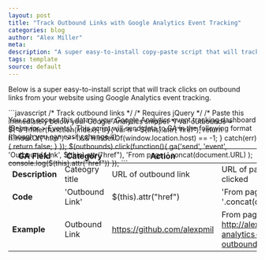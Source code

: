 ```yaml
---
layout: post
title: "Track Outbound Links with Google Analytics Event Tracking"
categories: blog
author: "Alex Miller"
meta:
description: "A super easy-to-install copy-paste script that will track all outbound links on your website as a Google Analytics event. Click to read more >>"
tags: template
source: default
---
```


Below is a super easy-to-install script that will track clicks on outbound links from your website using Google Analytics event tracking.

<script src="https://gist.github.com/alexpmil/f4d668cb398ae83d78db.js"></script>

<div style="height: 0; display: inline-block;">
```javascript
/* Track outbound links */
/* Requires jQuery */
/* Paste this immediately below your Google Analytics snippet */
var outbounds = $("a").filter(function(index){
    try{
        var h = $(this).attr("href");
        return h.indexOf("http") > -1 && h.indexOf(window.location.host) == -1;
    } catch(err){
        return false;
    }
});
$(outbounds).click(function(){
    ga('send', 'event', 'Outbound Link', $(this).attr("href"), 'From page: '.concat(document.URL) );
    console.log($(this).attr("href"))
});
```
</div>

You can access this data in your Google Analytics event tracking dashboard (Behavior > Events). This script will send data to GA in the following format (though you can easily change it):

| **GA Field**    | Category       | Action                       | Label                                                                              |
| ----------- | -------------- | ---------------------------- | ---------------------------------------------------------------------------------- | 
| **Description** | Cateogry title | URL of outbound link         | URL of page on which link was clicked                                              |
| **Code**        | 'Outbound Link'| $(this).attr("href")         | 'From page: '.concat(document.URL)                                                 |
| **Example**    | Outbound Link  | https://github.com/alexpmil  |  From page: http://alex.miller.im/posts/google-analytics-event-track-outbound-links |
